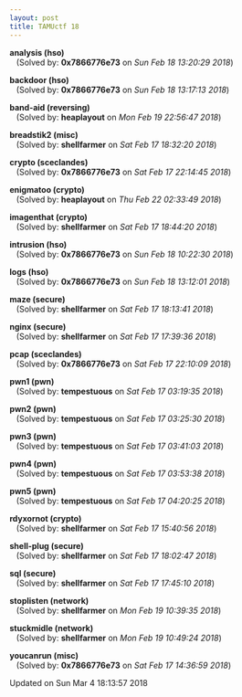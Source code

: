```yaml
---
layout: post
title: TAMUctf 18
---
```


<!--break-->

**analysis (hso)**  
&nbsp;&nbsp;&nbsp;(Solved by: **0x7866776e73** on _Sun Feb 18 13:20:29 2018_)  
  
**backdoor (hso)**  
&nbsp;&nbsp;&nbsp;(Solved by: **0x7866776e73** on _Sun Feb 18 13:17:13 2018_)  
  
**band-aid (reversing)**  
&nbsp;&nbsp;&nbsp;(Solved by: **heaplayout** on _Mon Feb 19 22:56:47 2018_)  
  
**breadstik2 (misc)**  
&nbsp;&nbsp;&nbsp;(Solved by: **shellfarmer** on _Sat Feb 17 18:32:20 2018_)  
  
**crypto (sceclandes)**  
&nbsp;&nbsp;&nbsp;(Solved by: **0x7866776e73** on _Sat Feb 17 22:14:45 2018_)  
  
**enigmatoo (crypto)**  
&nbsp;&nbsp;&nbsp;(Solved by: **heaplayout** on _Thu Feb 22 02:33:49 2018_)  
  
**imagenthat (crypto)**  
&nbsp;&nbsp;&nbsp;(Solved by: **shellfarmer** on _Sat Feb 17 18:44:20 2018_)  
  
**intrusion (hso)**  
&nbsp;&nbsp;&nbsp;(Solved by: **0x7866776e73** on _Sun Feb 18 10:22:30 2018_)  
  
**logs (hso)**  
&nbsp;&nbsp;&nbsp;(Solved by: **0x7866776e73** on _Sun Feb 18 13:12:01 2018_)  
  
**maze (secure)**  
&nbsp;&nbsp;&nbsp;(Solved by: **shellfarmer** on _Sat Feb 17 18:13:41 2018_)  
  
**nginx (secure)**  
&nbsp;&nbsp;&nbsp;(Solved by: **shellfarmer** on _Sat Feb 17 17:39:36 2018_)  
  
**pcap (sceclandes)**  
&nbsp;&nbsp;&nbsp;(Solved by: **0x7866776e73** on _Sat Feb 17 22:10:09 2018_)  
  
**pwn1 (pwn)**  
&nbsp;&nbsp;&nbsp;(Solved by: **tempestuous** on _Sat Feb 17 03:19:35 2018_)  
  
**pwn2 (pwn)**  
&nbsp;&nbsp;&nbsp;(Solved by: **tempestuous** on _Sat Feb 17 03:25:30 2018_)  
  
**pwn3 (pwn)**  
&nbsp;&nbsp;&nbsp;(Solved by: **tempestuous** on _Sat Feb 17 03:41:03 2018_)  
  
**pwn4 (pwn)**  
&nbsp;&nbsp;&nbsp;(Solved by: **tempestuous** on _Sat Feb 17 03:53:38 2018_)  
  
**pwn5 (pwn)**  
&nbsp;&nbsp;&nbsp;(Solved by: **tempestuous** on _Sat Feb 17 04:20:25 2018_)  
  
**rdyxornot (crypto)**  
&nbsp;&nbsp;&nbsp;(Solved by: **shellfarmer** on _Sat Feb 17 15:40:56 2018_)  
  
**shell-plug (secure)**  
&nbsp;&nbsp;&nbsp;(Solved by: **shellfarmer** on _Sat Feb 17 18:02:47 2018_)  
  
**sql (secure)**  
&nbsp;&nbsp;&nbsp;(Solved by: **shellfarmer** on _Sat Feb 17 17:45:10 2018_)  
  
**stoplisten (network)**  
&nbsp;&nbsp;&nbsp;(Solved by: **shellfarmer** on _Mon Feb 19 10:39:35 2018_)  
  
**stuckmidle (network)**  
&nbsp;&nbsp;&nbsp;(Solved by: **shellfarmer** on _Mon Feb 19 10:49:24 2018_)  
  
**youcanrun (misc)**  
&nbsp;&nbsp;&nbsp;(Solved by: **0x7866776e73** on _Sat Feb 17 14:36:59 2018_)  
  


Updated on Sun Mar  4 18:13:57 2018
